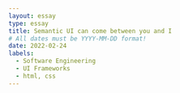 ```yaml
---
layout: essay
type: essay
title: Semantic UI can come between you and I
# All dates must be YYYY-MM-DD format!
date: 2022-02-24
labels:
  - Software Engineering
  - UI Frameworks
  - html, css
---
```

